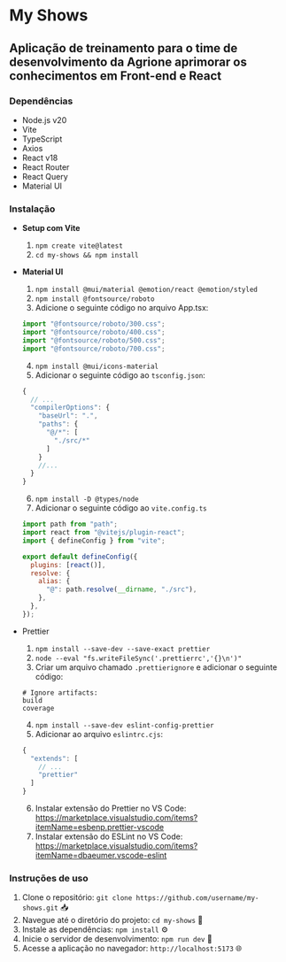 # My Shows

## Aplicação de treinamento para o time de desenvolvimento da Agrione aprimorar os conhecimentos em Front-end e React

### Dependências

- Node.js v20
- Vite
- TypeScript
- Axios
- React v18
- React Router
- React Query
- Material UI

### Instalação

- **Setup com Vite**
  1. `npm create vite@latest`
  2. `cd my-shows && npm install`
- **Material UI**

  1. `npm install @mui/material @emotion/react @emotion/styled`
  2. `npm install @fontsource/roboto`
  3. Adicione o seguinte código no arquivo App.tsx:

  ```javascript
  import "@fontsource/roboto/300.css";
  import "@fontsource/roboto/400.css";
  import "@fontsource/roboto/500.css";
  import "@fontsource/roboto/700.css";
  ```

  4. `npm install @mui/icons-material`
  5. Adicionar o seguinte código ao `tsconfig.json`:

  ```javascript
  {
    // ...
    "compilerOptions": {
      "baseUrl": ".",
      "paths": {
        "@/*": [
          "./src/*"
        ]
      }
      //...
    }
  }
  ```

  6. `npm install -D @types/node`
  7. Adicionar o seguinte código ao `vite.config.ts`

  ```javascript
  import path from "path";
  import react from "@vitejs/plugin-react";
  import { defineConfig } from "vite";

  export default defineConfig({
    plugins: [react()],
    resolve: {
      alias: {
        "@": path.resolve(__dirname, "./src"),
      },
    },
  });
  ```

- Prettier

  1. `npm install --save-dev --save-exact prettier`
  2. `node --eval "fs.writeFileSync('.prettierrc','{}\n')"`
  3. Criar um arquivo chamado `.prettierignore` e adicionar o seguinte código:

  ```
  # Ignore artifacts:
  build
  coverage
  ```

  4. `npm install --save-dev eslint-config-prettier`
  5. Adicionar ao arquivo `eslintrc.cjs`:

  ```javascript
  {
    "extends": [
      // ...
      "prettier"
    ]
  }
  ```

  6. Instalar extensão do Prettier no VS Code: https://marketplace.visualstudio.com/items?itemName=esbenp.prettier-vscode
  7. Instalar extensão do ESLint no VS Code: https://marketplace.visualstudio.com/items?itemName=dbaeumer.vscode-eslint

### Instruções de uso

1. Clone o repositório: `git clone https://github.com/username/my-shows.git` 📥
2. Navegue até o diretório do projeto: `cd my-shows` 📂
3. Instale as dependências: `npm install` ⚙️
4. Inicie o servidor de desenvolvimento: `npm run dev` 🚀
5. Acesse a aplicação no navegador: `http://localhost:5173` 🌐
